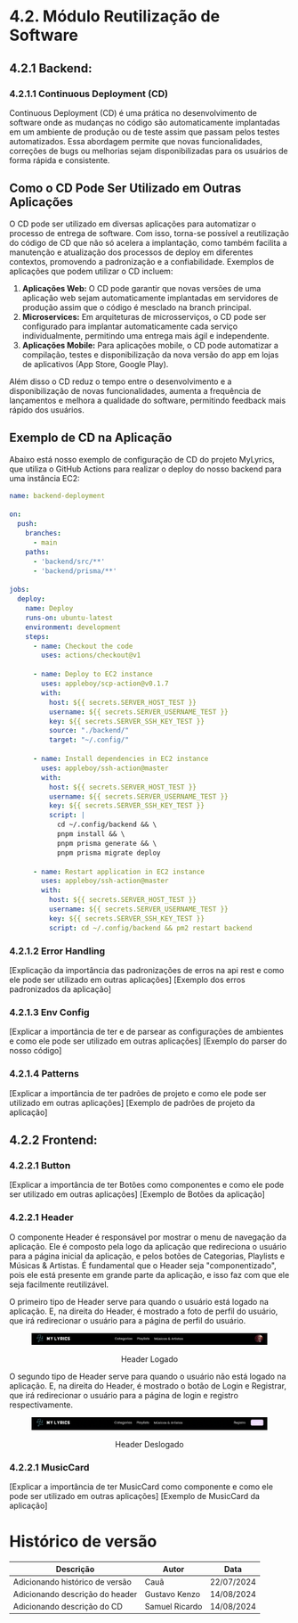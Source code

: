 # 4.2. Módulo Reutilização de Software

## 4.2.1 Backend:


### 4.2.1.1 Continuous Deployment (CD)

Continuous Deployment (CD) é uma prática no desenvolvimento de software onde as mudanças no código são automaticamente implantadas em um ambiente de produção ou de teste assim que passam pelos testes automatizados. Essa abordagem permite que novas funcionalidades, correções de bugs ou melhorias sejam disponibilizadas para os usuários de forma rápida e consistente.

## Como o CD Pode Ser Utilizado em Outras Aplicações

O CD pode ser utilizado em diversas aplicações para automatizar o processo de entrega de software. Com isso, torna-se possível a reutilização do código de CD que não só acelera a implantação, como também facilita a manutenção e atualização dos processos de deploy em diferentes contextos, promovendo a padronização e a confiabilidade. Exemplos de aplicações que podem utilizar o CD incluem:

1. **Aplicações Web:** O CD pode garantir que novas versões de uma aplicação web sejam automaticamente implantadas em servidores de produção assim que o código é mesclado na branch principal.
2. **Microservices:** Em arquiteturas de microsserviços, o CD pode ser configurado para implantar automaticamente cada serviço individualmente, permitindo uma entrega mais ágil e independente.
3. **Aplicações Mobile:** Para aplicações mobile, o CD pode automatizar a compilação, testes e disponibilização da nova versão do app em lojas de aplicativos (App Store, Google Play).

Além disso o CD reduz o tempo entre o desenvolvimento e a disponibilização de novas funcionalidades, aumenta a frequência de lançamentos e melhora a qualidade do software, permitindo feedback mais rápido dos usuários.

## Exemplo de CD na Aplicação

Abaixo está nosso exemplo de configuração de CD do projeto MyLyrics, que utiliza o GitHub Actions para realizar o deploy do nosso backend para uma instância EC2:

```yaml
name: backend-deployment

on:
  push:
    branches:
      - main
    paths:
      - 'backend/src/**'
      - 'backend/prisma/**'

jobs:
  deploy:
    name: Deploy
    runs-on: ubuntu-latest
    environment: development
    steps:
      - name: Checkout the code
        uses: actions/checkout@v1

      - name: Deploy to EC2 instance
        uses: appleboy/scp-action@v0.1.7
        with:
          host: ${{ secrets.SERVER_HOST_TEST }}
          username: ${{ secrets.SERVER_USERNAME_TEST }}
          key: ${{ secrets.SERVER_SSH_KEY_TEST }}
          source: "./backend/"
          target: "~/.config/"

      - name: Install dependencies in EC2 instance
        uses: appleboy/ssh-action@master
        with:
          host: ${{ secrets.SERVER_HOST_TEST }}
          username: ${{ secrets.SERVER_USERNAME_TEST }}
          key: ${{ secrets.SERVER_SSH_KEY_TEST }}
          script: |
            cd ~/.config/backend && \
            pnpm install && \
            pnpm prisma generate && \
            pnpm prisma migrate deploy

      - name: Restart application in EC2 instance
        uses: appleboy/ssh-action@master
        with:
          host: ${{ secrets.SERVER_HOST_TEST }}
          username: ${{ secrets.SERVER_USERNAME_TEST }}
          key: ${{ secrets.SERVER_SSH_KEY_TEST }}
          script: cd ~/.config/backend && pm2 restart backend 
```


### 4.2.1.2 Error Handling

[Explicação da importância das padronizações de erros na api rest e como ele pode
ser utilizado em outras aplicações]
[Exemplo dos erros padronizados da aplicação]

### 4.2.1.3 Env Config

[Explicar a importância de ter e de parsear as configurações de ambientes e como
ele pode ser utilizado em outras aplicações]
[Exemplo do parser do nosso código]

### 4.2.1.4 Patterns

[Explicar a importância de ter padrões de projeto e como ele pode ser utilizado
em outras aplicações]
[Exemplo de padrões de projeto da aplicação]

## 4.2.2 Frontend:

### 4.2.2.1 Button

[Explicar a importância de ter Botões como componentes e como ele pode ser
utilizado em outras aplicações]
[Exemplo de Botões da aplicação]

### 4.2.2.1 Header

O componente Header é responsável por mostrar o menu de navegação da aplicação. Ele é composto pela logo da aplicação que redireciona o usuário para a página inicial da aplicação, e pelos botões de Categorias, Playlists e Músicas & Artistas. É fundamental que o Header seja "componentizado", pois ele está presente em grande parte da aplicação, e isso faz com que ele seja facilmente reutilizável.

O primeiro tipo de Header serve para quando o usuário está logado na aplicação. E, na direita do Header, é mostrado a foto de perfil do usuário, que irá redirecionar o usuário para a página de perfil do usuário.

<figure align="center">

![header](../assets/reutilizacao/header1.png)

  <figcaption>Header Logado</figcaption>
</figure>

O segundo tipo de Header serve para quando o usuário não está logado na aplicação. E, na direita do Header, é mostrado o botão de Login e Registrar, que irá redirecionar o usuário para a página de login e registro respectivamente.

<figure align="center">

![header](../assets/reutilizacao/header2.png)

  <figcaption>Header Deslogado</figcaption>
</figure>

### 4.2.2.1 MusicCard

[Explicar a importância de ter MusicCard como componente e como ele pode ser
utilizado em outras aplicações]
[Exemplo de MusicCard da aplicação]

# Histórico de versão

| Descrição                       | Autor          | Data       |
| ------------------------------- | -------------- | ---------- |
| Adicionando histórico de versão | Cauã           | 22/07/2024 |
| Adicionando descrição do header | Gustavo Kenzo  | 14/08/2024 |
| Adicionando descrição do CD     | Samuel Ricardo | 14/08/2024 |
